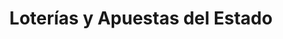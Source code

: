 ---
title: "Loterías y Apuestas del Estado"
url: /valladolid/loterias-y-apuestas-del-estado/
shop: Lotterie
---